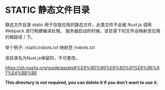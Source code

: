 # STATIC 静态文件目录

静态文件目录 static 用于存放应用的静态文件，此类文件不会被 Nuxt.js 调用 Webpack 进行构建编译处理。 服务器启动的时候，该目录下的文件会映射至应用的根路径 / 下。

举个例子: /static/robots.txt 映射至 /robots.txt

该目录名为Nuxt.js保留的，不可更改。

https://zh.nuxtjs.org/guide/assets#%E9%9D%99%E6%80%81%E6%96%87%E4%BB%B6

**This directory is not required, you can delete it if you don't want to use it.**
